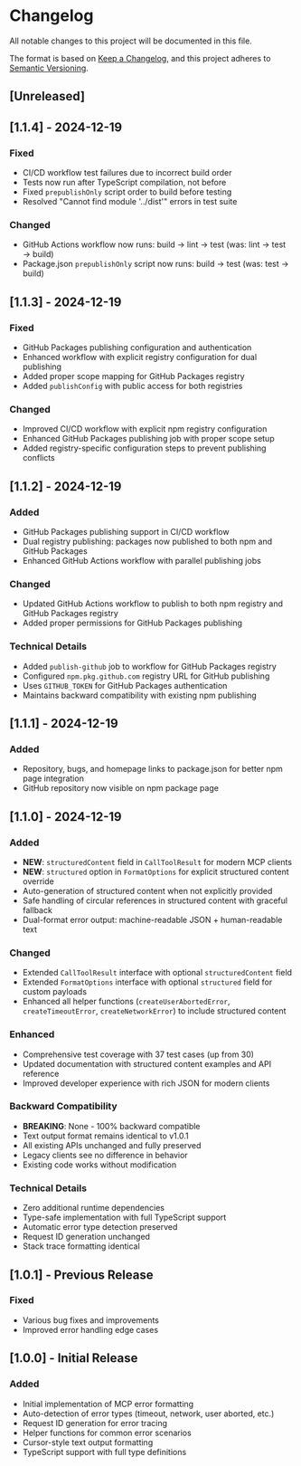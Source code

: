 # Changelog

All notable changes to this project will be documented in this file.

The format is based on [Keep a Changelog](https://keepachangelog.com/en/1.0.0/),
and this project adheres to [Semantic Versioning](https://semver.org/spec/v2.0.0.html).

## [Unreleased]

## [1.1.4] - 2024-12-19

### Fixed
- CI/CD workflow test failures due to incorrect build order
- Tests now run after TypeScript compilation, not before
- Fixed `prepublishOnly` script order to build before testing
- Resolved "Cannot find module '../dist'" errors in test suite

### Changed
- GitHub Actions workflow now runs: build → lint → test (was: lint → test → build)
- Package.json `prepublishOnly` script now runs: build → test (was: test → build)

## [1.1.3] - 2024-12-19

### Fixed
- GitHub Packages publishing configuration and authentication
- Enhanced workflow with explicit registry configuration for dual publishing
- Added proper scope mapping for GitHub Packages registry
- Added `publishConfig` with public access for both registries

### Changed
- Improved CI/CD workflow with explicit npm registry configuration
- Enhanced GitHub Packages publishing job with proper scope setup
- Added registry-specific configuration steps to prevent publishing conflicts

## [1.1.2] - 2024-12-19

### Added
- GitHub Packages publishing support in CI/CD workflow
- Dual registry publishing: packages now published to both npm and GitHub Packages
- Enhanced GitHub Actions workflow with parallel publishing jobs

### Changed
- Updated GitHub Actions workflow to publish to both npm registry and GitHub Packages registry
- Added proper permissions for GitHub Packages publishing

### Technical Details
- Added `publish-github` job to workflow for GitHub Packages registry
- Configured `npm.pkg.github.com` registry URL for GitHub publishing
- Uses `GITHUB_TOKEN` for GitHub Packages authentication
- Maintains backward compatibility with existing npm publishing

## [1.1.1] - 2024-12-19

### Added
- Repository, bugs, and homepage links to package.json for better npm page integration
- GitHub repository now visible on npm package page

## [1.1.0] - 2024-12-19

### Added
- **NEW**: `structuredContent` field in `CallToolResult` for modern MCP clients
- **NEW**: `structured` option in `FormatOptions` for explicit structured content override
- Auto-generation of structured content when not explicitly provided
- Safe handling of circular references in structured content with graceful fallback
- Dual-format error output: machine-readable JSON + human-readable text

### Changed
- Extended `CallToolResult` interface with optional `structuredContent` field
- Extended `FormatOptions` interface with optional `structured` field for custom payloads
- Enhanced all helper functions (`createUserAbortedError`, `createTimeoutError`, `createNetworkError`) to include structured content

### Enhanced
- Comprehensive test coverage with 37 test cases (up from 30)
- Updated documentation with structured content examples and API reference
- Improved developer experience with rich JSON for modern clients

### Backward Compatibility
- **BREAKING**: None - 100% backward compatible
- Text output format remains identical to v1.0.1
- All existing APIs unchanged and fully preserved
- Legacy clients see no difference in behavior
- Existing code works without modification

### Technical Details
- Zero additional runtime dependencies
- Type-safe implementation with full TypeScript support
- Automatic error type detection preserved
- Request ID generation unchanged
- Stack trace formatting identical

## [1.0.1] - Previous Release

### Fixed
- Various bug fixes and improvements
- Improved error handling edge cases

## [1.0.0] - Initial Release

### Added
- Initial implementation of MCP error formatting
- Auto-detection of error types (timeout, network, user aborted, etc.)
- Request ID generation for error tracing
- Helper functions for common error scenarios
- Cursor-style text output formatting
- TypeScript support with full type definitions 